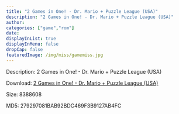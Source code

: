```yaml
---
title: "2 Games in One! - Dr. Mario + Puzzle League (USA)"
description: "2 Games in One! - Dr. Mario + Puzzle League (USA)"
author: 
categories: ["game","rom"]
date: 
displayInList: true
displayInMenu: false
dropCap: false
featuredImage: /img/miss/gamemiss.jpg
---
```


Description: 2 Games in One! - Dr. Mario + Puzzle League (USA)

Download: <a style="text-decoration:underline;" href="https://mega.nz/#!vDZSRSgB!aI8a3iKME1L1gfWafmng-ew05OYDjziIHmv2LQLopKQ" target = "_blank" rel = "nofollow" > 2 Games in One! - Dr. Mario + Puzzle League (USA)</a>

Size: 8388608

MD5: 279297081BAB92BDC469F3B9127AB4FC

